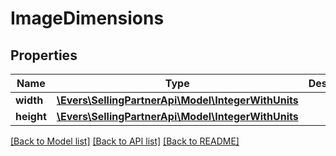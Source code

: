 # ImageDimensions

## Properties
Name | Type | Description | Notes
------------ | ------------- | ------------- | -------------
**width** | [**\Evers\SellingPartnerApi\Model\IntegerWithUnits**](IntegerWithUnits.md) |  | 
**height** | [**\Evers\SellingPartnerApi\Model\IntegerWithUnits**](IntegerWithUnits.md) |  | 

[[Back to Model list]](../README.md#documentation-for-models) [[Back to API list]](../README.md#documentation-for-api-endpoints) [[Back to README]](../README.md)


